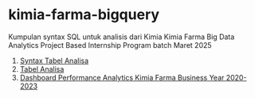 # kimia-farma-bigquery
Kumpulan syntax SQL untuk analisis dari Kimia Kimia Farma Big Data Analytics Project Based Internship Program batch Maret 2025
1. [Syntax Tabel Analisa](https://github.com/nungkyadw/kimia-farma-bigquery/blob/main/kimia_farma_analysis.sql)
2. [Tabel Analisa](https://github.com/nungkyadw/kimia-farma-bigquery/blob/main/Tabel_Analisa.xlsx)
3. [Dashboard Performance Analytics Kimia Farma Business Year 2020-2023](https://github.com/nungkyadw/kimia-farma-bigquery/blob/main/kimia_farma_dashboard)

